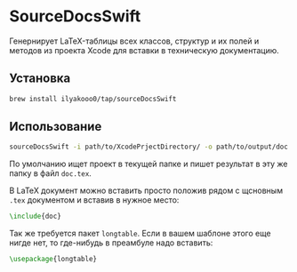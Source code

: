 # SourceDocsSwift

Генернирует LaTeX-таблицы всех классов, структур и их полей и методов из проекта Xcode для вставки в техническую документацию.

## Установка

```bash
brew install ilyakooo0/tap/sourceDocsSwift
```

## Использование

```bash
sourceDocsSwift -i path/to/XcodePrjectDirectory/ -o path/to/output/doc.tex 
```

По умолчанию ищет проект в текущей папке и пишет результат в эту же папку в файл `doc.tex`.

В LaTeX документ можно вставить просто положив рядом с щсновным `.tex` документом и вставив в нужное место:

```LaTeX
\include{doc}
```

Так же требуется пакет `longtable`. Если в вашем шаблоне этого еще нигде нет, то где-нибудь в преамбуле надо вставить:

```LaTeX
\usepackage{longtable}
```
